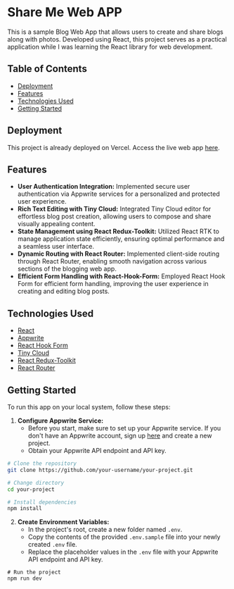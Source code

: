 # Share Me Web APP

This is a sample Blog Web App that allows users to create and share blogs along with photos. Developed using React, this project serves as a practical application while I was learning the React library for web development.

## Table of Contents
- [Deployment](#deployment)
- [Features](#features)
- [Technologies Used](#technologies-used)
- [Getting Started](#getting-started)

## Deployment

This project is already deployed on Vercel.  Access the live web app [here](https://share-me-ashen.vercel.app/).

## Features
- **User Authentication Integration:** Implemented secure user authentication via Appwrite services for a personalized and protected user experience.
- **Rich Text Editing with Tiny Cloud:** Integrated Tiny Cloud editor for effortless blog post creation, allowing users to compose and share visually appealing content.
- **State Management using React Redux-Toolkit:** Utilized React RTK to manage application state efficiently, ensuring optimal performance and a seamless user interface.
- **Dynamic Routing with React Router:** Implemented client-side routing through React Router, enabling smooth navigation across various sections of the blogging web app.
- **Efficient Form Handling with React-Hook-Form:** Employed React Hook Form for efficient form handling, improving the user experience in creating and editing blog posts.

## Technologies Used
- [React](https://react.dev/)
- [Appwrite](https://appwrite.io/)
- [React Hook Form](https://react-hook-form.com/)
- [Tiny Cloud](https://www.tiny.cloud/)
- [React Redux-Toolkit](https://redux-toolkit.js.org/)
- [React Router](https://reactrouter.com/)

## Getting Started

To run this app on your local system, follow these steps:

1. **Configure Appwrite Service:**
   - Before you start, make sure to set up your Appwrite service. If you don't have an Appwrite account, sign up [here](https://appwrite.io/) and create a new project.
   - Obtain your Appwrite API endpoint and API key.

```bash
# Clone the repository
git clone https://github.com/your-username/your-project.git

# Change directory
cd your-project

# Install dependencies
npm install
```


2. **Create Environment Variables:**
   - In the project's root, create a new folder named `.env`.
   - Copy the contents of the provided `.env.sample` file into your newly created `.env` file.
   - Replace the placeholder values in the `.env` file with your Appwrite API endpoint and API key.

```base
# Run the project
npm run dev
```
